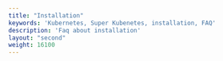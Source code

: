 ```yaml
---
title: "Installation"
keywords: 'Kubernetes, Super Kubenetes, installation, FAQ'
description: 'Faq about installation'
layout: "second"
weight: 16100
---
```

